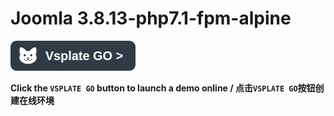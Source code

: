 # Joomla 3.8.13-php7.1-fpm-alpine

<a href="https://www.vsplate.com/?docker-compose=https://github.com/vsplate/dcenvs/joomla/3.8.13-php7.1-fpm-alpine"><img alt="VSPLATE GO" src="https://raw.githubusercontent.com/vsplate/images/master/vsgo_btn.png" width="200px"></a>

**Click the `VSPLATE GO` button to launch a demo online / 点击`VSPLATE GO`按钮创建在线环境**